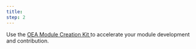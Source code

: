 ```yaml
---
title: 
step: 2
---
```

Use the <a href="https://github.com/microsoft/OpenEduAnalytics/tree/main/modules/module_creation_kit" target="_blank">OEA Module Creation Kit </a>  to accelerate your module development and contribution.

